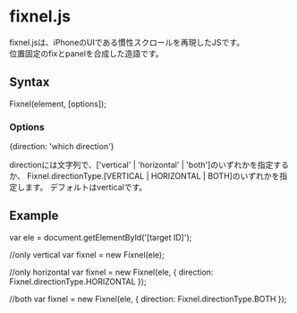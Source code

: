 # fixnel.js

fixnel.jsは、iPhoneのUIである慣性スクロールを再現したJSです。  
位置固定のfixとpanelを合成した造語です。  

## Syntax
Fixnel(element, [options]);

### Options
{direction: 'which direction'}

directionには文字列で、['vertical' | 'horizontal' | 'both']のいずれかを指定するか、
Fixnel.directionType.[VERTICAL | HORIZONTAL | BOTH]のいずれかを指定します。
デフォルトはverticalです。

## Example
var ele = document.getElementById('[target ID]');

//only vertical
var fixnel = new Fixnel(ele);

//only horizontal
var fixnel = new Fixnel(ele, {
    direction: Fixnel.directionType.HORIZONTAL
});

//both
var fixnel = new Fixnel(ele, {
    direction: Fixnel.directionType.BOTH
});
